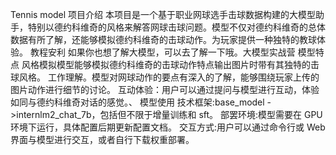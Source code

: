 Tennis model
 项目介绍
本项目是一个基于职业网球选手击球数据构建的大模型助手，特别以德约科维奇的风格来解答网球击球问题。模型不仅对德约科维奇的总体数据有所了解，还能够模拟德约科维奇的击球动作。为玩家提供一种独特的教球体验。
教程安利 如果你也想了解大模型，可以去了解一下哦。大模型实战营
模型特点
风格模拟模型能够模拟德约科维奇的击球动作特点输出图片时带有其独特的击球风格。
工作理解。模型对网球动作的要点有深入的了解，能够围绕玩家上传的图片动作进行细节的讨论。
互动体验：用户可以通过提问与模型进行互动，体验如同与德约科维奇对话的感觉。、
模型使用
技术框架:base_model ->internlm2_chat_7b，包括但不限于增量训练和 sft。
部罢环境:模型需要在 GPU 环境下运行，具体配置后期更新配置文档。
交互方式:用户可以通过命令行或 Web 界面与模型进行交互，或者自行下载权重部署。
 
